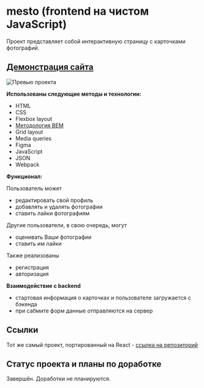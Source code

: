 # mesto (frontend на чистом JavaScript)

Проект представляет собой интерактивную страницу с карточками фотографий.

## [Демонстрация сайта](https://8gato8.github.io/mesto/)

![Превью проекта](./frontend/src/images/mesto.jpg)

**Использованы следующие методы и технологии:**

- HTML
- CSS
- Flexbox layout
- [Методология BEM](https://ru.bem.info/methodology/ "Использована классическая схема организации файловой структуры БЭМ-проектов: Nested")
- Grid layout
- Media queries
- Figma
- JavaScript
- JSON
- Webpack

**Функционал:**

Пользователь может 
- редактировать свой профиль
- добавлять и удалять фотографии
- cтавить лайки фотографиям
  
Другие пользователи, в свою очередь, могут
- оценивать Ваши фотографии
- ставить им лайки
  
Также реализованы
- регистрация
- авторизация

**Взаимодействие с backend**

- стартовая информация о карточках и пользователе загружается с бэкенда
- при сабмите форм данные отправляются на сервер

## Ссылки
Тот же самый проект, портированный на React - [ссылка на репозиторий](https://github.com/8Gato8/mesto-react)</br>

## Статус проекта и планы по доработке
Завершён. Доработки не планируются.

